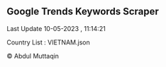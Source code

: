

## Google Trends Keywords Scraper 
 
Last Update 10-05-2023 , 11:14:21

Country List :
VIETNAM.json



© Abdul Muttaqin 
